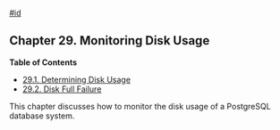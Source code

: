 [#id](#DISKUSAGE)

## Chapter 29. Monitoring Disk Usage

**Table of Contents**

  * [29.1. Determining Disk Usage](disk-usage)
  * [29.2. Disk Full Failure](disk-full)

This chapter discusses how to monitor the disk usage of a PostgreSQL database system.